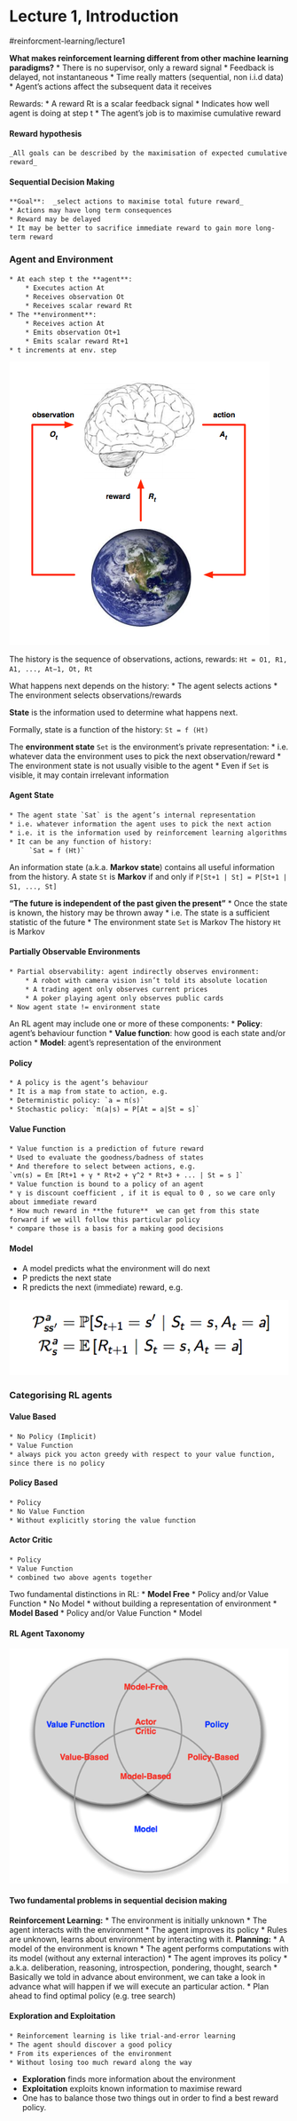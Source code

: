 # Lecture 1, Introduction
#reinforcment-learning/lecture1

**What makes reinforcement learning different from other machine learning paradigms?**
	* There is no supervisor, only a reward signal
	* Feedback is delayed, not instantaneous
	* Time really matters (sequential, non i.i.d data)
	* Agent’s actions affect the subsequent data it receives


Rewards:
	* A reward Rt is a scalar feedback signal
	* Indicates how well agent is doing at step t
	* The agent’s job is to maximise cumulative reward

#### Reward hypothesis
	_All goals can be described by the maximisation of expected cumulative reward_


#### Sequential Decision Making
	**Goal**:  _select actions to maximise total future reward_
	* Actions may have long term consequences
	* Reward may be delayed
	* It may be better to sacrifice immediate reward to gain more long-term reward


### Agent and Environment
	* At each step t the **agent**:
		* Executes action At
		* Receives observation Ot
		* Receives scalar reward Rt
	* The **environment**:
		* Receives action At
		* Emits observation Ot+1
		* Emits scalar reward Rt+1
	* t increments at env. step

![](Lecture%201,%20Introduction/76989E9A-B858-491C-8EBD-106B7603F33C.png)



The history is the sequence of observations, actions, rewards:
`Ht = O1, R1, A1, ..., At−1, Ot, Rt`


What happens next depends on the history:
	* The agent selects actions
	* The environment selects observations/rewards

**State** is the information used to determine what happens next.

Formally, state is a function of the history:
	` St = f (Ht) `

The **environment state**  `Set` is the environment’s private representation:
	* i.e. whatever data the environment uses to pick the next observation/reward
	* The environment state is not usually visible to the agent
	* Even if `Set` is visible, it may contain irrelevant information

#### Agent State
	* The agent state `Sat` is the agent’s internal representation
	* i.e. whatever information the agent uses to pick the next action
	* i.e. it is the information used by reinforcement learning algorithms
	* It can be any function of history:
		 `Sat = f (Ht)`

An information state (a.k.a. **Markov state**) contains all useful information from the history.
A state `St` is **Markov** if and only if
	`P[St+1 | St] = P[St+1 | S1, ..., St]`

**“The future is independent of the past given the present”**
	* Once the state is known, the history may be thrown away
	* i.e. The state is a sufficient statistic of the future
	* The environment state `Set` is Markov The history `Ht` is Markov


#### Partially Observable Environments
	* Partial observability: agent indirectly observes environment:
		* A robot with camera vision isn’t told its absolute location
		* A trading agent only observes current prices
		* A poker playing agent only observes public cards
	* Now agent state != environment state

An RL agent may include one or more of these components:
	* **Policy**: agent’s behaviour function
	* **Value function**: how good is each state and/or action
	* **Model**: agent’s representation of the environment

	
#### Policy
	* A policy is the agent’s behaviour
	* It is a map from state to action, e.g.
	* Deterministic policy: `a = π(s)`
	* Stochastic policy: `π(a|s) = P[At = a|St = s]`

#### Value Function
	* Value function is a prediction of future reward
	* Used to evaluate the goodness/badness of states
	* And therefore to select between actions, e.g.
	`vπ(s) = Eπ [Rt+1 + γ * Rt+2 + γ^2 * Rt+3 + ... | St = s ]`
	* Value function is bound to a policy of an agent
	* γ is discount coefficient , if it is equal to 0 , so we care only about immediate reward
	* How much reward in **the future**  we can get from this state forward if we will follow this particular policy
	* compare those is a basis for a making good decisions


#### Model

* A model predicts what the environment will do next
* P predicts the next state
* R predicts the next (immediate) reward, e.g.

![](Lecture%201,%20Introduction/271AB50E-008F-4EAF-AEB5-1319BAAB2596.png)



### Categorising RL agents

#### Value Based
	* No Policy (Implicit)
	* Value Function
	* always pick you acton greedy with respect to your value function, since there is no policy
#### Policy Based
	* Policy
	* No Value Function
	* Without explicitly storing the value function
#### Actor Critic
	* Policy
	* Value Function
	* combined two above agents together


Two fundamental distinctions in RL:
	* **Model Free**
		* Policy and/or Value Function
		* No Model
		* without building a representation of environment
	* **Model Based**
		* Policy and/or Value Function
		* Model	

#### RL Agent Taxonomy

![](Lecture%201,%20Introduction/31CDF483-1576-41B6-8D41-D44B56DEE23B.png)



#### Two fundamental problems in sequential decision making

**Reinforcement Learning:**
	* The environment is initially unknown
	* The agent interacts with the environment
	* The agent improves its policy
	* Rules are unknown, learns about environment by interacting with it.
**Planning:**
	* A model of the environment is known
	* The agent performs computations with its model (without any external interaction)
	* The agent improves its policy
		* a.k.a. deliberation, reasoning, introspection, pondering, thought, search
	* Basically we told in advance about environment, we can take a look in advance what will happen if we will execute an particular action.
	* Plan ahead to find optimal policy (e.g. tree search)

	
	

#### Exploration and Exploitation
	* Reinforcement learning is like trial-and-error learning
	* The agent should discover a good policy
	* From its experiences of the environment
	* Without losing too much reward along the way

* **Exploration** finds more information about the environment
* **Exploitation** exploits known information to maximise reward
* One has to balance those two things out in order to find a best reward policy.





